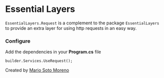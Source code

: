 # Essential Layers
`EssentialLayers.Request` is a complement to the package `EssentialLayers` to provide an extra layer for using http requests in an easy way.

### Configure

Add the dependencies in your **Program.cs** file
```
builder.Services.UseRequest();
```

Created by [Mario Soto Moreno](https://github.com/MatProgrammerSM)